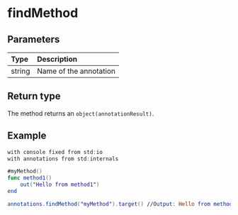 # findMethod

## Parameters

| Type | Description |
| :--- | :--- |
| string | Name of the annotation |

## Return type

The method returns an `object(annotationResult)`.

## Example

```swift
with console fixed from std:io
with annotations from std:internals

#myMethod()
func method1()
    out("Hello from method1")
end

annotations.findMethod("myMethod").target() //Output: Hello from method1
```

